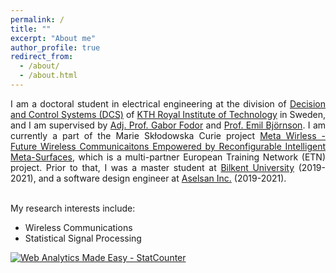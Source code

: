 ```yaml
---
permalink: /
title: ""
excerpt: "About me"
author_profile: true
redirect_from: 
  - /about/
  - /about.html
---
```

<p align="justify">
I am a doctoral student in electrical engineering at the division of <a href="https://www.kth.se/dcs">Decision and Control Systems (DCS)</a> of <a href="https://www.kth.se">KTH Royal Institute of Technology</a> 
in Sweden, and I am supervised by <a href="https://www.kth.se/profile/gaborf">Adj. Prof. Gabor Fodor</a> and <a href="https://www.kth.se/profile/emilbjo">Prof. Emil Bj&ouml;rnson</a>. I am currently a part of the Marie Skłodowska Curie project <a href="https://h2020-msca-itn-metawireless.cnit.it/">Meta Wirless - Future Wireless Communicaitons Empowered by Reconfigurable Intelligent Meta-Surfaces</a>, which is a multi-partner European Training Network (ETN) project. Prior to that, I was a master student at <a href="https://w3.bilkent.edu.tr">Bilkent University</a> (2019-2021), 
and a software design engineer at <a href="https://aselsan.com.tr/">Aselsan Inc.</a> (2019-2021).
</p>
<br>My research interests include:
<div class="row text-justify">
<ul>
<li>Wireless Communications</li>
<li>Statistical Signal Processing</li>
</ul>
</div>

<!------------------------------------------------------------------>
<!-- Start of StatCounter Code for Default Guide -->
<script type="text/javascript">
var sc_project=9186541; 
var sc_invisible=1; 
var sc_security="607d85ca"; 
var scJsHost = (("https:" == document.location.protocol) ?
"https://secure." : "http://www.");
document.write("<sc"+"ript type='text/javascript' src='" +
scJsHost+
"statcounter.com/counter/counter.js'></"+"script>");
</script>
<noscript><div class="statcounter"><a title="Web Analytics
Made Easy - StatCounter" href="http://statcounter.com/"
target="_blank"><img class="statcounter"
src="//c.statcounter.com/9186541/0/607d85ca/1/" alt="Web
Analytics Made Easy - StatCounter"></a></div></noscript>
<!-- End of StatCounter Code for Default Guide -->

